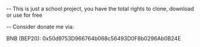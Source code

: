 -- This is just a school project, you have the total rights to clone, download or use for free

-- Consider donate me via:

BNB (BEP20): 0x50d9753D966764b068c56493D0F8b0296Ab0B24E

